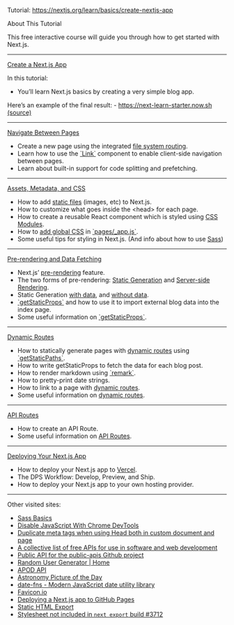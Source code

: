 Tutorial: https://nextjs.org/learn/basics/create-nextjs-app

About This Tutorial

This free interactive course will guide you through how to get started with Next.js.

---

[Create a Next.js App](https://nextjs.org/learn/basics/create-nextjs-app)

In this tutorial:

- You’ll learn Next.js basics by creating a very simple blog app.

Here’s an example of the final result: - https://next-learn-starter.now.sh [(source)](https://github.com/vercel/next-learn-starter/tree/master/demo)

---

[Navigate Between Pages](https://nextjs.org/learn/basics/navigate-between-pages)

- Create a new page using the integrated [file system routing](https://nextjs.org/docs/routing/introduction).
- Learn how to use the [\`Link\`](https://nextjs.org/docs/api-reference/next/link) component to enable client-side navigation between pages.
- Learn about built-in support for code splitting and prefetching.

---

[Assets, Metadata, and CSS](https://nextjs.org/learn/basics/assets-metadata-css)

- How to add [static files](https://nextjs.org/docs/basic-features/static-file-serving) (images, etc) to Next.js.
- How to customize what goes inside the \<head\> for each page.
- How to create a reusable React component which is styled using [CSS Modules](https://nextjs.org/docs/basic-features/built-in-css-support#adding-component-level-css).
- How to [add global CSS](https://nextjs.org/docs/basic-features/built-in-css-support#adding-a-global-stylesheet) in [\`pages/\_app.js\`](https://nextjs.org/docs/advanced-features/custom-app).
- Some useful tips for styling in Next.js. (And info about how to use [Sass](https://sass-lang.com/guide))

---

[Pre-rendering and Data Fetching](https://nextjs.org/learn/basics/data-fetching)

- Next.js’ [pre-rendering](https://nextjs.org/docs/basic-features/pages#pre-rendering) feature.
- The two forms of pre-rendering: [Static Generation](https://nextjs.org/docs/basic-features/pages#static-generation-recommended) and [Server-side Rendering](https://nextjs.org/docs/basic-features/pages#server-side-rendering).
- Static Generation [with data](https://nextjs.org/docs/basic-features/pages#static-generation-with-data), and [without data](https://nextjs.org/docs/basic-features/pages#static-generation-without-data).
- [\`getStaticProps\`](https://nextjs.org/docs/basic-features/data-fetching#getstaticprops-static-generation) and how to use it to import external blog data into the index page.
- Some useful information on [\`getStaticProps\`](https://nextjs.org/docs/basic-features/data-fetching#getstaticprops-static-generation).

---

[Dynamic Routes](https://nextjs.org/learn/basics/dynamic-routes)

- How to statically generate pages with [dynamic routes](https://nextjs.org/docs/routing/dynamic-routes) using [\`getStaticPaths\`](https://nextjs.org/docs/basic-features/data-fetching#getstaticpaths-static-generation).
- How to write getStaticProps to fetch the data for each blog post.
- How to render markdown using [\`remark\`](https://github.com/remarkjs/remark).
- How to pretty-print date strings.
- How to link to a page with [dynamic routes](https://nextjs.org/docs/routing/dynamic-routes).
- Some useful information on [dynamic routes](https://nextjs.org/docs/routing/dynamic-routes).

---

[API Routes](https://nextjs.org/learn/basics/api-routes)

- How to create an API Route.
- Some useful information on [API Routes](https://nextjs.org/docs/api-routes/introduction).

---

[Deploying Your Next.js App](https://nextjs.org/learn/basics/deploying-nextjs-app)

- How to deploy your Next.js app to [Vercel](https://vercel.com/).
- The DPS Workflow: Develop, Preview, and Ship.
- How to deploy your Next.js app to your own hosting provider.

---

Other visited sites:

- [Sass Basics](https://sass-lang.com/guide)
- [Disable JavaScript With Chrome DevTools](https://developers.google.com/web/tools/chrome-devtools/javascript/disable)
- [Duplicate meta tags when using Head both in custom document and page](https://github.com/vercel/next.js/issues/9794)
- [A collective list of free APIs for use in software and web development](https://github.com/public-apis/public-apis)
- [Public API for the public-apis Github project](https://github.com/davemachado/public-api)
- [Random User Generator | Home](https://randomuser.me/)
- [APOD API](https://apodapi.herokuapp.com/)
- [Astronomy Picture of the Day](https://apod.nasa.gov/apod/ap210124.html)
- [date-fns - Modern JavaScript date utility library](https://date-fns.org/)
- [Favicon.io](https://favicon.io/favicon-converter/)
- [Deploying a Next.js app to GitHub Pages](https://dev.to/jameswallis/deploying-a-next-js-app-to-github-pages-24pn)
- [Static HTML Export](https://nextjs.org/docs/advanced-features/static-html-export)
- [Stylesheet not included in `next export` build #3712](https://github.com/vercel/next.js/issues/3712)
